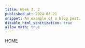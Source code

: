 ```yaml
---
title: Week 3, 2
published_at: 2024-03-21
snippet: An example of a blog post.
disable_html_sanitization: true
allow_math: true
---
```

[HOME](https://kc-yeo-creative-co-37-xgj1d5ybvvve.deno.dev/)

# 